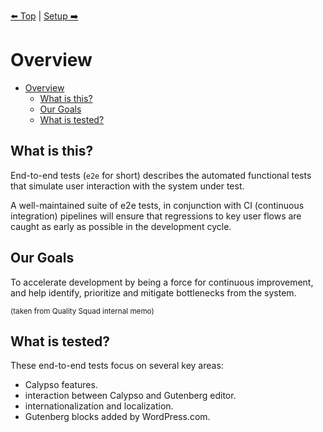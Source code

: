 [⬅️ Top](./../README.md) | [Setup ➡️](./setup.md)

# Overview

<!-- TOC -->

- [Overview](#overview)
  - [What is this?](#what-is-this)
  - [Our Goals](#our-goals)
  - [What is tested?](#what-is-tested)

<!-- /TOC -->

## What is this?

End-to-end tests (`e2e` for short) describes the automated functional tests that simulate user interaction with the system under test.

A well-maintained suite of e2e tests, in conjunction with CI (continuous integration) pipelines will ensure that regressions to key user flows are caught as early as possible in the development cycle.

## Our Goals

To accelerate development by being a force for continuous improvement, and help identify, prioritize and mitigate bottlenecks from the system.

<sup>(taken from Quality Squad internal memo)</sup>

## What is tested?

These end-to-end tests focus on several key areas:

- Calypso features.
- interaction between Calypso and Gutenberg editor.
- internationalization and localization.
- Gutenberg blocks added by WordPress.com.

